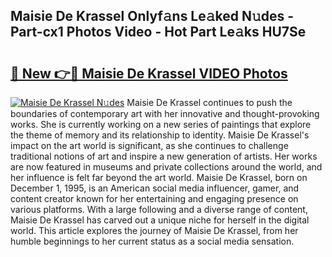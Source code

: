 ## Maisie De Krassel Onlyf𝚊ns Le𝚊ked N𝚞des - Part-cx1 Photos Video - Hot Part Le𝚊ks HU7Se

# <h2><a href="http://ac25348.deff.icu/?id=Maisie+De+Krassel">🔗 New 👉🔴 Maisie De Krassel VIDEO Photos</a></h2>

[![Maisie De Krassel N𝚞des](https://i.imgur.com/rIISA9y.gif)](http://ac25348.deff.icu/?id=Maisie+De+Krassel)
Maisie De Krassel continues to push the boundaries of contemporary art with her innovative and thought-provoking works. She is currently working on a new series of paintings that explore the theme of memory and its relationship to identity. Maisie De Krassel's impact on the art world is significant, as she continues to challenge traditional notions of art and inspire a new generation of artists. Her works are now featured in museums and private collections around the world, and her influence is felt far beyond the art world. Maisie De Krassel, born on December 1, 1995, is an American social media influencer, gamer, and content creator known for her entertaining and engaging presence on various platforms. With a large following and a diverse range of content, Maisie De Krassel has carved out a unique niche for herself in the digital world. This article explores the journey of Maisie De Krassel, from her humble beginnings to her current status as a social media sensation.
